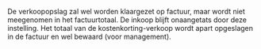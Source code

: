 De verkoopopslag zal wel worden klaargezet op factuur, maar wordt niet meegenomen in het factuurtotaal. De inkoop blijft onaangetats door deze instelling. Het totaal van de kostenkorting-verkoop wordt apart opgeslagen in de factuur en wel bewaard (voor management).